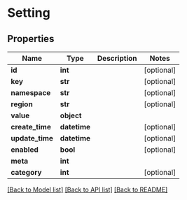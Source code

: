 # Setting

## Properties
Name | Type | Description | Notes
------------ | ------------- | ------------- | -------------
**id** | **int** |  | [optional] 
**key** | **str** |  | [optional] 
**namespace** | **str** |  | [optional] 
**region** | **str** |  | [optional] 
**value** | **object** |  | 
**create_time** | **datetime** |  | [optional] 
**update_time** | **datetime** |  | [optional] 
**enabled** | **bool** |  | [optional] 
**meta** | **int** |  | 
**category** | **int** |  | [optional] 

[[Back to Model list]](../README.md#documentation-for-models) [[Back to API list]](../README.md#documentation-for-api-endpoints) [[Back to README]](../README.md)

